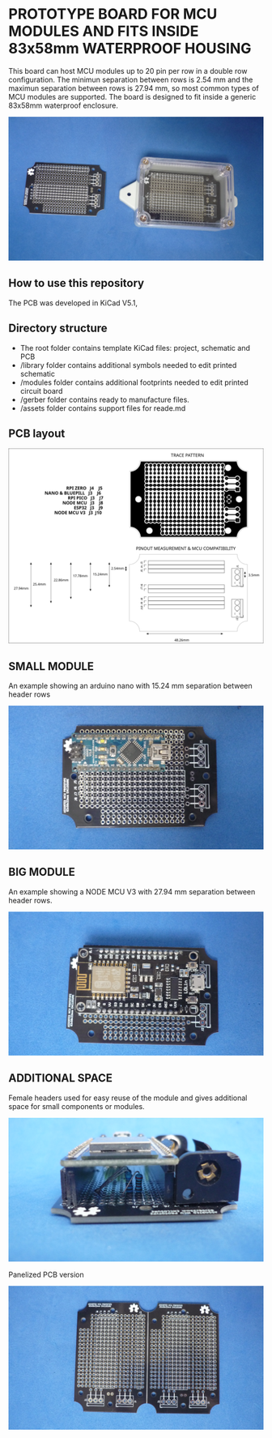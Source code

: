 # PROTOTYPE BOARD FOR MCU MODULES AND FITS INSIDE 83x58mm WATERPROOF HOUSING

This board can host MCU modules up to 20 pin per row in a double row configuration. The minimun separation between rows is 2.54 mm and the maximun separation between rows is 27.94 mm, so most common types of MCU modules are supported. The board is designed to fit inside a generic 83x58mm waterproof enclosure. 

![PCBANDENCLOSURE](assets/img/pcbandenclosure.jpg)

## How to use this repository

The PCB was developed in KiCad V5.1,

## Directory structure

* The root folder contains template KiCad files: project, schematic and PCB 
* /library folder contains additional symbols needed to edit printed schematic
* /modules folder contains additional footprints needed to edit printed circuit board
* /gerber folder contains ready to manufacture files.
* /assets folder contains support files for reade.md

## PCB layout

![LAYOUT](assets/img/pinout.svg)

## SMALL MODULE

An example showing an arduino nano with 15.24 mm separation between header rows

![BACK](assets/img/small.jpg)

## BIG MODULE

An example showing a NODE MCU V3 with 27.94 mm separation between header rows.

![FRONT](assets/img/big.jpg)

## ADDITIONAL SPACE

Female headers used for easy reuse of the module and gives additional space for small components or modules.

![MODULE](assets/img/space.jpg)

Panelized PCB version 

![PANEL](assets/img/panel.jpg)


